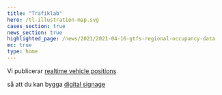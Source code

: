 ```yaml
---
title: "Trafiklab"
hero: /tl-illustration-map.svg
cases_section: true
news_section: true
highlighted_page: /news/2021/2021-04-16-gtfs-regional-occupancy-data
mc: true
type: home
---
```

<p>Vi publicerar <a class="landing-roller" href="/api/trafiklab-apis/gtfs-regional/gtfs-regional-realtime/">realtime 
vehicle positions</a></p>
<p>så att du kan bygga <a class="landing-roller" href="/cases">digital signage</a></p>

